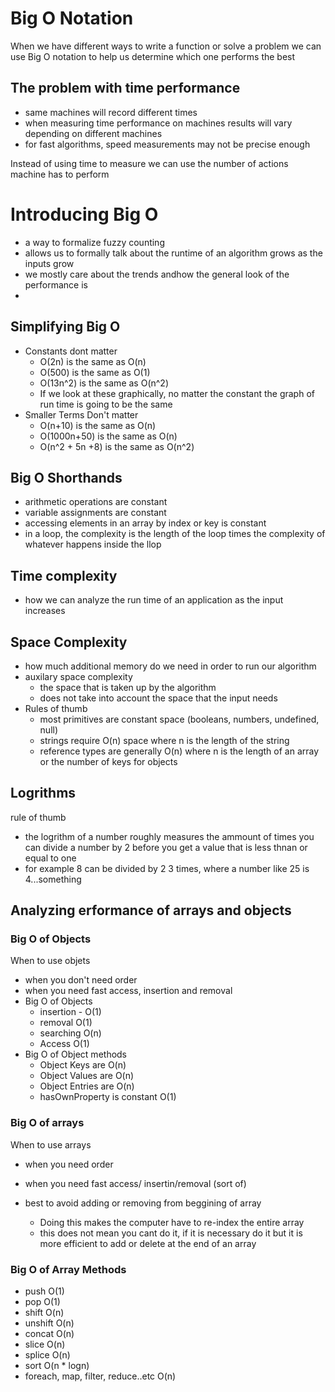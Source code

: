 # Big O Notation

When we have different ways to write a function or solve a problem we can use Big O notation to help us determine which one performs the best

## The problem with time performance

- same machines will record different times
- when measuring time performance on machines results will vary depending on different machines
- for fast algorithms, speed measurements may not be precise enough

Instead of using time to measure we can use the number of actions machine has to perform

# Introducing Big O

- a way to formalize fuzzy counting
- allows us to formally talk about the runtime of an algorithm grows as the inputs grow
- we mostly care about the trends andhow the general look of the performance is
-

## Simplifying Big O

- Constants dont matter
  - O(2n) is the same as O(n)
  - O(500) is the same as O(1)
  - O(13n^2) is the same as O(n^2)
  - If we look at these graphically, no matter the constant the graph of run time is going to be the same
- Smaller Terms Don't matter
  - O(n+10) is the same as O(n)
  - O(1000n+50) is the same as O(n)
  - O(n^2 + 5n +8) is the same as O(n^2)

## Big O Shorthands

- arithmetic operations are constant
- variable assignments are constant
- accessing elements in an array by index or key is constant
- in a loop, the complexity is the length of the loop times the complexity of whatever happens inside the llop

## Time complexity

- how we can analyze the run time of an application as the input increases

## Space Complexity

- how much additional memory do we need in order to run our algorithm
- auxilary space complexity
  - the space that is taken up by the algorithm
  - does not take into account the space that the input needs
- Rules of thumb
  - most primitives are constant space (booleans, numbers, undefined, null)
  - strings require O(n) space where n is the length of the string
  - reference types are generally O(n) where n is the length of an array or the number of keys for objects

## Logrithms

rule of thumb

- the logrithm of a number roughly measures the ammount of times you can divide a number by 2 before you get a value that is less thnan or equal to one
- for example 8 can be divided by 2 3 times, where a number like 25 is 4...something

## Analyzing erformance of arrays and objects

### Big O of Objects

When to use objets

- when you don't need order
- when you need fast access, insertion and removal
- Big O of Objects
  - insertion - O(1)
  - removal O(1)
  - searching O(n)
  - Access O(1)
- Big O of Object methods
  - Object Keys are O(n)
  - Object Values are O(n)
  - Object Entries are O(n)
  - hasOwnProperty is constant O(1)

### Big O of arrays

When to use arrays

- when you need order
- when you need fast access/ insertin/removal (sort of)
- best to avoid adding or removing from beggining of array

  - Doing this makes the computer have to re-index the entire array
  - this does not mean you cant do it, if it is necessary do it but it is more efficient to add or delete at the end of an array

### Big O of Array Methods

- push O(1)
- pop O(1)
- shift O(n)
- unshift O(n)
- concat O(n)
- slice O(n)
- splice O(n)
- sort O(n \* logn)
- foreach, map, filter, reduce..etc O(n)

